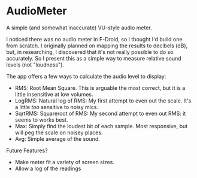 # AudioMeter

A simple (and somewhat inaccurate) VU-style audio meter.  

I noticed there was no audio meter in F-Droid, so I thought I'd build one from 
scratch. I originally planned on mapping the results to decibels (dB), but, in 
researching, I discovered that it's not really possible to do so accurately. So 
I present this as a simple way to measure relative sound levels (not "loudness").

The app offers a few ways to calculate the audio level to display:


* RMS: Root Mean Square.  This is arguable the most correct, but it is a little insensitive at low volumes.
* LogRMS: Natural log of RMS: My first attempt to even out the scale.  It's a little *too* sensitive to noisy mics. 
* SqrtRMS: Squareroot of RMS: My second attempt to even out RMS: it seems to works best.  
* Max: Simply find the loudest bit of each sample. Most responsive, but will peg the scale on noisey places.
* Avg: Simple average of the sound.


Future Features?
* Make meter fit a variety of screen sizes.
* Allow a log of the readings